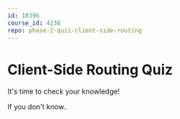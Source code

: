 ```yaml
---
id: 18396
course_id: 4236
repo: phase-2-quiz-client-side-routing
---
```


# Client-Side Routing Quiz

It's time to check your knowledge!

If you don't know..
